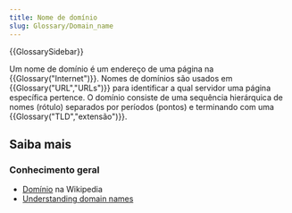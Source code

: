 ```yaml
---
title: Nome de domínio
slug: Glossary/Domain_name
---
```


{{GlossarySidebar}}

Um nome de domínio é um endereço de uma página na {{Glossary("Internet")}}. Nomes de domínios são usados em {{Glossary("URL","URLs")}} para identificar a qual servidor uma página específica pertence. O domínio consiste de uma sequência hierárquica de nomes (rótulo) separados por períodos (pontos) e terminando com uma {{Glossary("TLD","extensão")}}.

## Saiba mais

### Conhecimento geral

- [Domínio](https://pt.wikipedia.org/wiki/Domínio) na Wikipedia
- [Understanding domain names](/en-US/Learn/Understanding_domain_names)
